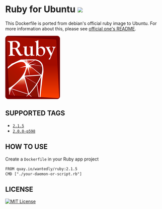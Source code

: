 # Ruby for Ubuntu [![](https://quay.io/repository/wantedly/ruby/status)](https://quay.io/repository/wantedly/ruby)
This Dockerfile is ported from debian's official ruby image to Ubuntu.
For more information about this, please see [official one's README](https://github.com/docker-library/ruby).

![](https://raw.githubusercontent.com/docker-library/docs/master/ruby/logo.png)

## SUPPORTED TAGS

* [`2.1.5`](2.1/Dockerfile)
* [`2.0.0-p598`](2.0/Dockerfile)

## HOW TO USE
Create a `Dockerfile` in your Ruby app project

```
FROM quay.io/wantedly/ruby:2.1.5
CMD ["./your-daemon-or-script.rb"]
```

## LICENSE
[![MIT License](http://img.shields.io/badge/license-MIT-blue.svg?style=flat)](LICENSE)
